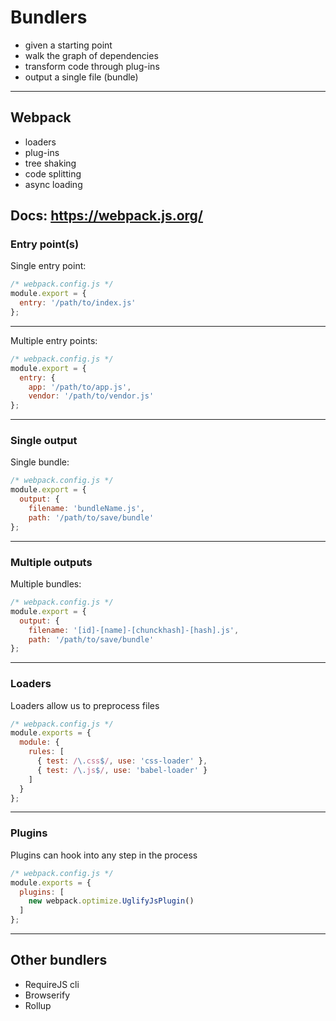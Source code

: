 # Bundlers

- given a starting point
- walk the graph of dependencies
- transform code through plug-ins
- output a single file (bundle)
---

## Webpack

- loaders
- plug-ins
- tree shaking
- code splitting
- async loading

Docs: https://webpack.js.org/
---

### Entry point(s)

Single entry point:
```javascript
/* webpack.config.js */
module.export = {
  entry: '/path/to/index.js'
};
```
---

Multiple entry points:
```javascript
/* webpack.config.js */
module.export = {
  entry: {
    app: '/path/to/app.js',
    vendor: '/path/to/vendor.js'
};
```
---

### Single output

Single bundle:
```javascript
/* webpack.config.js */
module.export = {
  output: {
    filename: 'bundleName.js',
    path: '/path/to/save/bundle'
};
```
---
### Multiple outputs

Multiple bundles:
```javascript
/* webpack.config.js */
module.export = {
  output: {
    filename: '[id]-[name]-[chunckhash]-[hash].js',
    path: '/path/to/save/bundle'
};
```
---

### Loaders

Loaders allow us to preprocess files
```javascript
/* webpack.config.js */
module.exports = {
  module: {
    rules: [
      { test: /\.css$/, use: 'css-loader' },
      { test: /\.js$/, use: 'babel-loader' }
    ]
  }
};
```
---

### Plugins

Plugins can hook into any step in the process
```javascript
/* webpack.config.js */
module.exports = {
  plugins: [
    new webpack.optimize.UglifyJsPlugin()
  ]
};
```
---

## Other bundlers

- RequireJS cli
- Browserify
- Rollup
